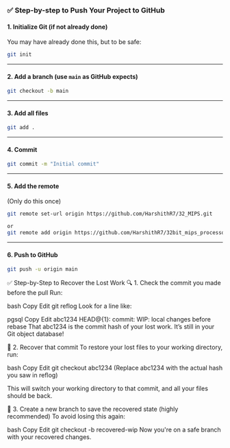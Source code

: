 

### ✅ Step-by-step to Push Your Project to GitHub

#### 1. **Initialize Git (if not already done)**

You may have already done this, but to be safe:

```bash
git init
```

---

#### 2. **Add a branch (use `main` as GitHub expects)**

```bash
git checkout -b main
```

---

#### 3. **Add all files**

```bash
git add .
```

---

#### 4. **Commit**

```bash
git commit -m "Initial commit"
```

---

#### 5. **Add the remote**

(Only do this once)

```bash
git remote set-url origin https://github.com/HarshithR7/32_MIPS.git

or
git remote add origin https://github.com/HarshithR7/32bit_mips_processor.git
```

---

#### 6. **Push to GitHub**

```bash
git push -u origin main
```


✅ Step-by-Step to Recover the Lost Work
🔍 1. Check the commit you made before the pull
Run:

bash
Copy
Edit
git reflog
Look for a line like:

pgsql
Copy
Edit
abc1234 HEAD@{1}: commit: WIP: local changes before rebase
That abc1234 is the commit hash of your lost work. It’s still in your Git object database!

🔄 2. Recover that commit
To restore your lost files to your working directory, run:

bash
Copy
Edit
git checkout abc1234
(Replace abc1234 with the actual hash you saw in reflog)

This will switch your working directory to that commit, and all your files should be back.

💾 3. Create a new branch to save the recovered state (highly recommended)
To avoid losing this again:

bash
Copy
Edit
git checkout -b recovered-wip
Now you're on a safe branch with your recovered changes.

